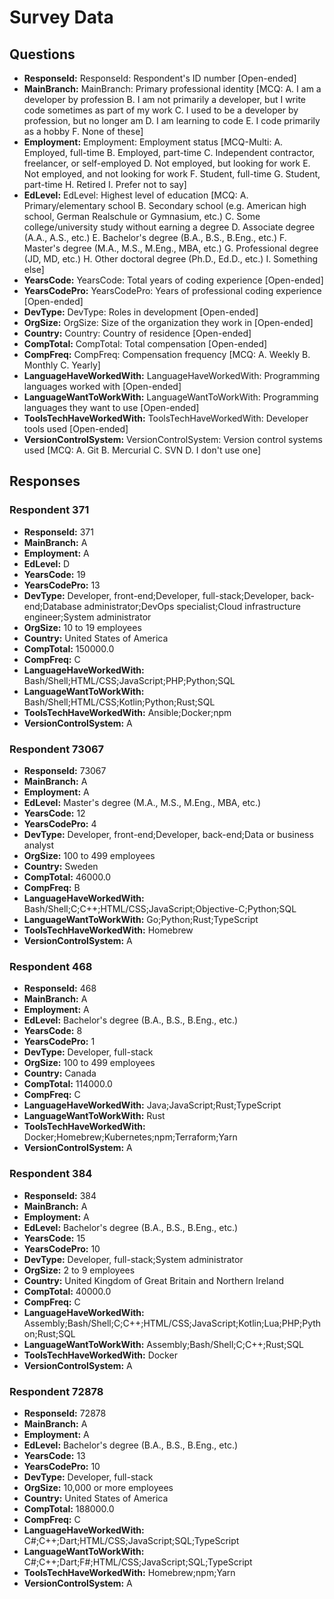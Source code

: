 # Survey Data

## Questions

- **ResponseId:** ResponseId: Respondent's ID number [Open-ended]
- **MainBranch:** MainBranch: Primary professional identity [MCQ: A. I am a developer by profession B. I am not primarily a developer, but I write code sometimes as part of my work C. I used to be a developer by profession, but no longer am D. I am learning to code E. I code primarily as a hobby F. None of these]
- **Employment:** Employment: Employment status [MCQ-Multi: A. Employed, full-time B. Employed, part-time C. Independent contractor, freelancer, or self-employed D. Not employed, but looking for work E. Not employed, and not looking for work F. Student, full-time G. Student, part-time H. Retired I. Prefer not to say]
- **EdLevel:** EdLevel: Highest level of education [MCQ: A. Primary/elementary school B. Secondary school (e.g. American high school, German Realschule or Gymnasium, etc.) C. Some college/university study without earning a degree D. Associate degree (A.A., A.S., etc.) E. Bachelor's degree (B.A., B.S., B.Eng., etc.) F. Master's degree (M.A., M.S., M.Eng., MBA, etc.) G. Professional degree (JD, MD, etc.) H. Other doctoral degree (Ph.D., Ed.D., etc.) I. Something else]
- **YearsCode:** YearsCode: Total years of coding experience [Open-ended]
- **YearsCodePro:** YearsCodePro: Years of professional coding experience [Open-ended]
- **DevType:** DevType: Roles in development [Open-ended]
- **OrgSize:** OrgSize: Size of the organization they work in [Open-ended]
- **Country:** Country: Country of residence [Open-ended]
- **CompTotal:** CompTotal: Total compensation [Open-ended]
- **CompFreq:** CompFreq: Compensation frequency [MCQ: A. Weekly B. Monthly C. Yearly]
- **LanguageHaveWorkedWith:** LanguageHaveWorkedWith: Programming languages worked with [Open-ended]
- **LanguageWantToWorkWith:** LanguageWantToWorkWith: Programming languages they want to use [Open-ended]
- **ToolsTechHaveWorkedWith:** ToolsTechHaveWorkedWith: Developer tools used [Open-ended]
- **VersionControlSystem:** VersionControlSystem: Version control systems used [MCQ: A. Git B. Mercurial C. SVN D. I don't use one]

## Responses

### Respondent 371

- **ResponseId:** 371
- **MainBranch:** A
- **Employment:** A
- **EdLevel:** D
- **YearsCode:** 19
- **YearsCodePro:** 13
- **DevType:** Developer, front-end;Developer, full-stack;Developer, back-end;Database administrator;DevOps specialist;Cloud infrastructure engineer;System administrator
- **OrgSize:** 10 to 19 employees
- **Country:** United States of America
- **CompTotal:** 150000.0
- **CompFreq:** C
- **LanguageHaveWorkedWith:** Bash/Shell;HTML/CSS;JavaScript;PHP;Python;SQL
- **LanguageWantToWorkWith:** Bash/Shell;HTML/CSS;Kotlin;Python;Rust;SQL
- **ToolsTechHaveWorkedWith:** Ansible;Docker;npm
- **VersionControlSystem:** A

### Respondent 73067

- **ResponseId:** 73067
- **MainBranch:** A
- **Employment:** A
- **EdLevel:** Master's degree (M.A., M.S., M.Eng., MBA, etc.)
- **YearsCode:** 12
- **YearsCodePro:** 4
- **DevType:** Developer, front-end;Developer, back-end;Data or business analyst
- **OrgSize:** 100 to 499 employees
- **Country:** Sweden
- **CompTotal:** 46000.0
- **CompFreq:** B
- **LanguageHaveWorkedWith:** Bash/Shell;C;C++;HTML/CSS;JavaScript;Objective-C;Python;SQL
- **LanguageWantToWorkWith:** Go;Python;Rust;TypeScript
- **ToolsTechHaveWorkedWith:** Homebrew
- **VersionControlSystem:** A

### Respondent 468

- **ResponseId:** 468
- **MainBranch:** A
- **Employment:** A
- **EdLevel:** Bachelor's degree (B.A., B.S., B.Eng., etc.)
- **YearsCode:** 8
- **YearsCodePro:** 1
- **DevType:** Developer, full-stack
- **OrgSize:** 100 to 499 employees
- **Country:** Canada
- **CompTotal:** 114000.0
- **CompFreq:** C
- **LanguageHaveWorkedWith:** Java;JavaScript;Rust;TypeScript
- **LanguageWantToWorkWith:** Rust
- **ToolsTechHaveWorkedWith:** Docker;Homebrew;Kubernetes;npm;Terraform;Yarn
- **VersionControlSystem:** A

### Respondent 384

- **ResponseId:** 384
- **MainBranch:** A
- **Employment:** A
- **EdLevel:** Bachelor's degree (B.A., B.S., B.Eng., etc.)
- **YearsCode:** 15
- **YearsCodePro:** 10
- **DevType:** Developer, full-stack;System administrator
- **OrgSize:** 2 to 9 employees
- **Country:** United Kingdom of Great Britain and Northern Ireland
- **CompTotal:** 40000.0
- **CompFreq:** C
- **LanguageHaveWorkedWith:** Assembly;Bash/Shell;C;C++;HTML/CSS;JavaScript;Kotlin;Lua;PHP;Python;Rust;SQL
- **LanguageWantToWorkWith:** Assembly;Bash/Shell;C;C++;Rust;SQL
- **ToolsTechHaveWorkedWith:** Docker
- **VersionControlSystem:** A

### Respondent 72878

- **ResponseId:** 72878
- **MainBranch:** A
- **Employment:** A
- **EdLevel:** Bachelor's degree (B.A., B.S., B.Eng., etc.)
- **YearsCode:** 13
- **YearsCodePro:** 10
- **DevType:** Developer, full-stack
- **OrgSize:** 10,000 or more employees
- **Country:** United States of America
- **CompTotal:** 188000.0
- **CompFreq:** C
- **LanguageHaveWorkedWith:** C#;C++;Dart;HTML/CSS;JavaScript;SQL;TypeScript
- **LanguageWantToWorkWith:** C#;C++;Dart;F#;HTML/CSS;JavaScript;SQL;TypeScript
- **ToolsTechHaveWorkedWith:** Homebrew;npm;Yarn
- **VersionControlSystem:** A

